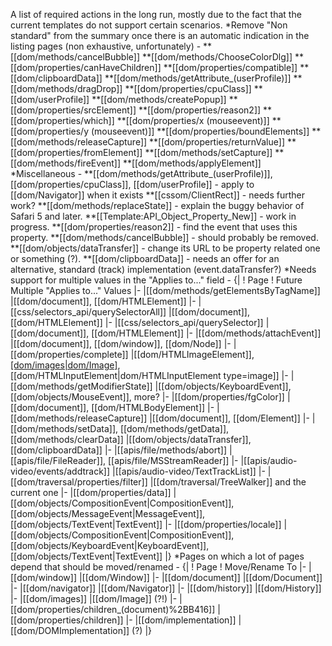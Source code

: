 A list of required actions in the long run, mostly due to the fact that the current templates do not support certain scenarios.
*Remove "Non standard" from the summary once there is an automatic indication in the listing pages (non exhaustive, unfortunately) -
**[[dom/methods/cancelBubble]]
**[[dom/methods/ChooseColorDlg]]
**[[dom/properties/canHaveChildren]]
**[[dom/properties/compatible]]
**[[dom/clipboardData]]
**[[dom/methods/getAttribute_(userProfile)]]
**[[dom/methods/dragDrop]]
**[[dom/properties/cpuClass]]
**[[dom/userProfile]]
**[[dom/methods/createPopup]]
**[[dom/properties/srcElement]]
**[[dom/properties/reason2]]
**[[dom/properties/which]]
**[[dom/properties/x (mouseevent)]]
**[[dom/properties/y (mouseevent)]]
**[[dom/properties/boundElements]]
**[[dom/methods/releaseCapture]]
**[[dom/properties/returnValue]]
**[[dom/properties/fromElement]]
**[[dom/methods/setCapture]]
**[[dom/methods/fireEvent]]
**[[dom/methods/applyElement]]
*Miscellaneous -
**[[dom/methods/getAttribute_(userProfile)]], [[dom/properties/cpuClass]], [[dom/userProfile]] - apply to [[dom/Navigator]] when it exists
**[[cssom/ClientRect]] - needs further work?
**[[dom/methods/replaceState]] - explain the buggy behavior of Safari 5 and later.
**[[Template:API_Object_Property_New]] - work in progress.
**[[dom/properties/reason2]] - find the event that uses this property.
**[[dom/methods/cancelBubble]] - should probably be removed.
**[[dom/objects/dataTransfer]] - change its URL to be property related one or something (?).
**[[dom/clipboardData]] - needs an offer for an alternative, standard (track) implementation (event.dataTransfer?)
*Needs support for multiple values in the "Applies to..." field -
{|
! Page
! Future Multiple "Applies to..." Values
|-
|[[dom/methods/getElementsByTagName]]
|[[dom/document]], [[dom/HTMLElement]]
|-
|[[css/selectors_api/querySelectorAll]]
|[[dom/document]], [[dom/HTMLElement]]
|-
|[[css/selectors_api/querySelector]]
|[[dom/document]], [[dom/HTMLElement]]
|-
|[[dom/methods/attachEvent]]
|[[dom/document]], [[dom/window]], [[dom/Node]]
|-
|[[dom/properties/complete]]
|[[dom/HTMLImageElement]], [[dom/images|dom/Image]](?), [[dom/HTMLInputElement|dom/HTMLInputElement type=image]]
|-
|[[dom/methods/getModifierState]]
|[[dom/objects/KeyboardEvent]],
[[dom/objects/MouseEvent]], more?
|-
|[[dom/properties/fgColor]]
|[[dom/document]], [[dom/HTMLBodyElement]]
|-
|[[dom/methods/releaseCapture]]
|[[dom/document]], [[dom/Element]]
|-
|[[dom/methods/setData]], [[dom/methods/getData]], [[dom/methods/clearData]]
|[[dom/objects/dataTransfer]], [[dom/clipboardData]]
|-
|[[apis/file/methods/abort]]
|[[apis/file/FileReader]], [[apis/file/MSStreamReader]]
|-
|[[apis/audio-video/events/addtrack]]
|[[apis/audio-video/TextTrackList]]
|-
|[[dom/traversal/properties/filter]]
|[[dom/traversal/TreeWalker]] and the current one
|-
|[[dom/properties/data]]
|[[dom/objects/CompositionEvent|CompositionEvent]], [[dom/objects/MessageEvent|MessageEvent]], [[dom/objects/TextEvent|TextEvent]]
|-
|[[dom/properties/locale]]
|[[dom/objects/CompositionEvent|CompositionEvent]], [[dom/objects/KeyboardEvent|KeyboardEvent]], [[dom/objects/TextEvent|TextEvent]]
|}
*Pages on which a lot of pages depend that should be moved/renamed -
{|
! Page
! Move/Rename To
|-
|[[dom/window]]
|[[dom/Window]]
|-
|[[dom/document]]
|[[dom/Document]]
|-
|[[dom/navigator]]
|[[dom/Navigator]]
|-
|[[dom/history]]
|[[dom/History]]
|-
|[[dom/images]]
|[[dom/Image]] (?!)
|-
|[[dom/properties/children_(document)%2BB416]]
|[[dom/properties/children]]
|-
|[[dom/implementation]]
|[[dom/DOMImplementation]] (?)
|}